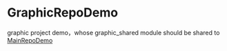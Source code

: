 # GraphicRepoDemo
graphic project demo，whose graphic_shared module should be shared to [MainRepoDemo](https://github.com/zyestin/MainRepoDemo)
